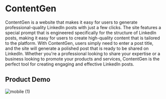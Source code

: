 
# ContentGen

ContentGen is a website that makes it easy for users to generate professional-quality LinkedIn posts with just a few clicks. The site features a special prompt that is engineered specifically for the structure of LinkedIn posts, making it easy for users to create high-quality content that is tailored to the platform. With ContentGen, users simply need to enter a post title, and the site will generate a polished post that is ready to be shared on LinkedIn. Whether you're a professional looking to share your expertise or a business looking to promote your products and services, ContentGen is the perfect tool for creating engaging and effective LinkedIn posts.

## Product Demo

![mobile (1)](https://user-images.githubusercontent.com/87523233/213872848-e23904ed-6a48-4ea7-a7e2-31438534229e.gif)
